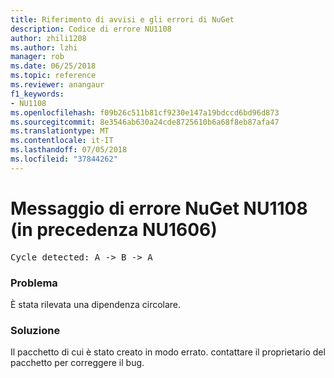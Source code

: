 ```yaml
---
title: Riferimento di avvisi e gli errori di NuGet
description: Codice di errore NU1108
author: zhili1208
ms.author: lzhi
manager: rob
ms.date: 06/25/2018
ms.topic: reference
ms.reviewer: anangaur
f1_keywords:
- NU1108
ms.openlocfilehash: f09b26c511b81cf9230e147a19bdccd6bd96d873
ms.sourcegitcommit: 8e3546ab630a24cde8725610b6a68f8eb87afa47
ms.translationtype: MT
ms.contentlocale: it-IT
ms.lasthandoff: 07/05/2018
ms.locfileid: "37844262"
---
```

# <a name="nuget-error-nu1108-previously-nu1606"></a>Messaggio di errore NuGet NU1108 (in precedenza NU1606)

<pre>Cycle detected: A -> B -> A</pre>

### <a name="issue"></a>Problema
È stata rilevata una dipendenza circolare.

### <a name="solution"></a>Soluzione
Il pacchetto di cui è stato creato in modo errato. contattare il proprietario del pacchetto per correggere il bug.